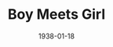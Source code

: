 ---
title: Boy Meets Girl
date: 1938-01-18
closing_date: 1938-01-20
layout: productions
featured_image: 
image_caption:
image_credit:
playbill: 
category: 
Theatre: Theatre Jacksonville
Venue: Little Theatre
cast:
  Studio Officer: Birt Byrd
  Rosetti: Carl Cesery
  Mr. Friday: Edward Goodman
  Chauffer: Elmo Lehman, Jr.
  Hospital Nurse: Emily Kennard
  Susie: Emma Sue Zink
  Miss Crews: Evelyn B. Cox
  Radio Announcer: George E. Weeks
  Major Thompson: Joseph Marron
  Peggy: Kathleen MacDonough
  Larry Toms: Kingston Newman
  Happy: Marcia Elizabeth Swisher
  Doctor: Martin S. Fabian
  Nurse: Mary Noel Preston
  Green: Maurice Perkins
  Rodney Bevan: Neal Tyler, Jr.
  Robert Law: Ralph W. Cooper, Jr.
  Lil Slade: Regina Carter
  J. Carlye Benson: Stuart Cavanagh
crew:
  Electrical Effects: Earl DeFlorin
  Staging: 
    - Grace Martin
    - Herbert Swisher
    - Mary Courtney
    - Stokes Perry
  Cutter: Herbert Swisher
  Director: Huron L. Blyden
  Props: Mrs. H.W. Preston
orchestra:
external_links:
---